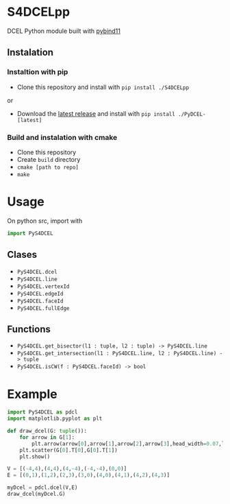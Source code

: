 # S4DCELpp
DCEL Python module built with [pybind11](https://github.com/pybind/pybind11)

## Instalation
### Instaltion with pip
* Clone this repository and install with `pip install ./S4DCELpp`

or

* Download the [latest release](https://github.com/R-15-Ricardo/S4DCELpp/releases/tag/v0.2.1) and install with `pip install ./PyDCEL-[latest]`

### Build and instalation with cmake
* Clone this repository
* Create `build` directory
* `cmake [path to repo]`
* `make`

# Usage

On python src, import with 
```python
import PyS4DCEL
```

## Clases
* `PyS4DCEL.dcel`
* `PyS4DCEL.line`
* `PyS4DCEL.vertexId`
* `PyS4DCEL.edgeId`
* `PyS4DCEL.faceId`
* `PyS4DCEL.fullEdge`


## Functions
* `PyS4DCEL.get_bisector(l1 : tuple, l2 : tuple) -> PyS4DCEL.line`
* `PyS4DCEL.get_intersection(l1 : PyS4DCEL.line, l2 : PyS4DCEL.line) -> tuple`
* `PyS4DCEL.isCW(f : PyS4DCEL.faceId) -> bool`

# Example
```python
import PyS4DCEL as pdcl
import matplotlib.pyplot as plt

def draw_dcel(G: tuple()):
    for arrow in G[1]:
        plt.arrow(arrow[0],arrow[1],arrow[2],arrow[3],head_width=0.07,length_includes_head=True,shape='left')
    plt.scatter(G[0].T[0],G[0].T[1])
    plt.show()

V = [(-4,4),(4,4),(4,-4),(-4,-4),(0,0)]
E = [(0,1),(1,2),(2,3),(3,0),(4,0),(4,1),(4,2),(4,3)]

myDcel = pdcl.dcel(V,E)
draw_dcel(myDcel.G)
```

